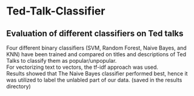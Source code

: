 # Ted-Talk-Classifier
## Evaluation of different classifiers on Ted talks
Four different binary classifiers (SVM, Random Forest, Naive Bayes, and KNN) have been trained and compared on titles and descriptions of Ted Talks
to classify them as popular/unpopular. <br/>
For vectorizing text to vectors, the tf-idf approach was used.<br/>
Results showed that The Naive Bayes classifier performed best, hence it was utilized to label the unlabled part of our data. (saved in the results directory)
